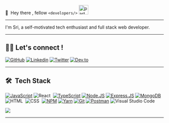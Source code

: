            
  
 
 👋 &nbsp;Hey there , fellow `<developers/>` <img width="30" src="https://emojis.slackmojis.com/emojis/images/1593555389/9579/blob_excited.gif?1593555389" alt="party blob" /> 

---

 I'm Sri, a self-motivated tech enthusiast and full stack web developer.

---

## 👩‍💻 Let's connect ! 

[![GitHub](https://img.shields.io/badge/Github-100000?style=for-the-badge&logo=github&logoColor=white)](https://github.com/lekhasikakollu/)
[![Linkedin](https://img.shields.io/badge/Linkedin-0077B5?style=for-the-badge&logo=linkedin&logoColor=white)](https://www.linkedin.com/in/srilekhas/)
[![Twitter](https://img.shields.io/badge/Twitter-1DA1F2?style=for-the-badge&logo=twitter&logoColor=white)](https://twitter.com/ChandraSriLekha)
[![Dev.to](https://img.shields.io/badge/dev.to-0A0A0A?style=for-the-badge&logo=dev.to&logoColor=white)](https://dev.to/lekhasikakollu)

---

## 🛠 &nbsp;Tech Stack

[![JavaScript](https://img.shields.io/badge/JavaScript-F7DF1E?style=for-the-badge&logo=javascript&logoColor=black)]()
![React](https://img.shields.io/badge/-React-05122A?style=flat&logo=react)&nbsp;
[![TypeScript](https://img.shields.io/badge/TypeScript-007ACC?style=for-the-badge&logo=typescript&logoColor=white)]()
[![Node.JS](https://img.shields.io/badge/Node.js-43853D?style=for-the-badge&logo=node.js&logoColor=white)]()
[![Express.JS](https://img.shields.io/badge/Express.JS-000000?style=for-the-badge&logo=express&logoColor=white)]()
[![MongoDB](https://img.shields.io/badge/MongoDB-4EA94B?style=for-the-badge&logo=mongodb&logoColor=white)]()
![HTML](https://img.shields.io/badge/-HTML-05122A?style=flat&logo=HTML5)&nbsp;
![CSS](https://img.shields.io/badge/-CSS-05122A?style=flat&logo=CSS3&logoColor=1572B6)&nbsp;
[![NPM](https://img.shields.io/badge/NPM-CB3837?style=for-the-badge&logo=npm&logoColor=white)]()
[![Yarn](https://img.shields.io/badge/Yarn-2C8EBB?style=for-the-badge&logo=yarn&logoColor=white)]()
[![Git](https://img.shields.io/badge/Git-F05032?style=for-the-badge&logo=git&logoColor=white)]()
[![Postman](https://img.shields.io/badge/Postman-FF6C37?style=for-the-badge&logo=Postman&logoColor=white)]()
![Visual Studio Code](https://img.shields.io/badge/-Visual%20Studio%20Code-05122A?style=flat&logo=visual-studio-code&logoColor=007ACC)&nbsp;

<img src="https://imgur.com/rilHVxA.png"/>

---
<!---
lekhasikakollu/lekhasikakollu is a ✨ special ✨ repository because its `README.md` (this file) appears on your GitHub profile.
You can click the Preview link to take a look at your changes.
--->
